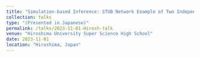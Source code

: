 ```yaml
---
title: "Simulation-based Inference: STUB Network Example of Two Independent Samples"
collection: talks
type: "(Presented in Japanese)"
permalink: /talks/2023-11-01-Hirosh-talk
venue: "Hiroshima University Super Science High School"
date: 2023-11-01
location: "Hiroshima, Japan"
---
```

<style>
  hr {
    height: 2px;
    background-color: #E5E4E2;
    border: none;
  }

  .no-italics {
      font-style: normal;   
  }
</style>
